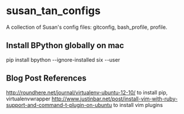 susan_tan_configs
=================

A collection of Susan's config files: gitconfig, bash_profile, profile.

Install BPython globally on mac
--------------------------------------------
pip install bpython --ignore-installed six --user


Blog Post References
----------------------
http://roundhere.net/journal/virtualenv-ubuntu-12-10/ to install pip, virtualenvwrapper
http://www.justinbar.net/post/install-vim-with-ruby-support-and-command-t-plugin-on-ubuntu to install vim plugins

